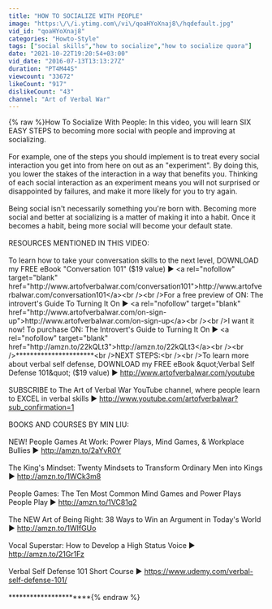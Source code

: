 ```yaml
---
title: "HOW TO SOCIALIZE WITH PEOPLE"
image: "https:\/\/i.ytimg.com\/vi\/qoaHYoXnaj8\/hqdefault.jpg"
vid_id: "qoaHYoXnaj8"
categories: "Howto-Style"
tags: ["social skills","how to socialize","how to socialize quora"]
date: "2021-10-22T19:20:54+03:00"
vid_date: "2016-07-13T13:13:27Z"
duration: "PT4M44S"
viewcount: "33672"
likeCount: "917"
dislikeCount: "43"
channel: "Art of Verbal War"
---
```

{% raw %}How To Socialize With People:  In this video, you will learn SIX EASY STEPS to becoming more social with people and improving at socializing. <br /><br />For example, one of the steps you should implement is to treat every social interaction you get into from here on out as an &quot;experiment&quot;.  By doing this, you lower the stakes of the interaction in a way that benefits you.  Thinking of each social interaction as an experiment means you will not surprised or disappointed by failures, and make it more likely for you to try again.<br /><br />Being social isn't necessarily something you're born with.  Becoming more social and better at socializing is a matter of making it into a habit.  Once it becomes a habit, being more social will become your default state.<br /><br />RESOURCES MENTIONED IN THIS VIDEO:<br /><br />To learn how to take your conversation skills to the next level, DOWNLOAD my FREE eBook &quot;Conversation 101&quot; ($19 value) ► <a rel="nofollow" target="blank" href="http://www.artofverbalwar.com/conversation101">http://www.artofverbalwar.com/conversation101</a><br /><br />For a free preview of ON: The introvert's Guide To Turning It On ► <a rel="nofollow" target="blank" href="http://www.artofverbalwar.com/on-sign-up">http://www.artofverbalwar.com/on-sign-up</a><br /><br />I want it now!  To purchase ON: The Introvert's Guide to Turning It On ► <a rel="nofollow" target="blank" href="http://amzn.to/22kQLt3">http://amzn.to/22kQLt3</a><br /><br />**********************<br />NEXT STEPS:<br /><br />To learn more about verbal self defense, DOWNLOAD my FREE eBook &quot;Verbal Self Defense 101&quot; ($19 value) ► <a rel="nofollow" target="blank" href="http://www.artofverbalwar.com/youtube">http://www.artofverbalwar.com/youtube</a> <br /><br />SUBSCRIBE to The Art of Verbal War YouTube channel, where people learn to EXCEL in verbal skills ► <a rel="nofollow" target="blank" href="http://www.youtube.com/artofverbalwar?sub_confirmation=1">http://www.youtube.com/artofverbalwar?sub_confirmation=1</a><br /><br />BOOKS AND COURSES BY MIN LIU:<br /><br />NEW!  People Games At Work:  Power Plays, Mind Games, &amp; Workplace Bullies ► <a rel="nofollow" target="blank" href="http://amzn.to/2aYvR0Y">http://amzn.to/2aYvR0Y</a><br /><br />The King's Mindset: Twenty Mindsets to Transform Ordinary Men into Kings ► <a rel="nofollow" target="blank" href="http://amzn.to/1WCk3m8">http://amzn.to/1WCk3m8</a><br /><br />People Games: The Ten Most Common Mind Games and Power Plays People Play ► <a rel="nofollow" target="blank" href="http://amzn.to/1VC81q2">http://amzn.to/1VC81q2</a> <br /><br />The NEW Art of Being Right: 38 Ways to Win an Argument in Today's World ► <a rel="nofollow" target="blank" href="http://amzn.to/1WIfGUo">http://amzn.to/1WIfGUo</a> <br /><br />Vocal Superstar: How to Develop a High Status Voice ► <a rel="nofollow" target="blank" href="http://amzn.to/21Gr1Fz">http://amzn.to/21Gr1Fz</a><br /><br />Verbal Self Defense 101 Short Course ► <a rel="nofollow" target="blank" href="https://www.udemy.com/verbal-self-defense-101/">https://www.udemy.com/verbal-self-defense-101/</a><br /><br />**********************{% endraw %}
